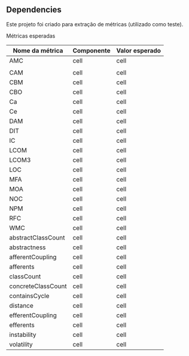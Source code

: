 ## Dependencies

Este projeto foi criado para extração de métricas (utilizado como teste).

Métricas esperadas 

| Nome da métrica | Componente | Valor esperado |
| ------ | ------ |------ |
| AMC | cell | cell |
|  | | |
| CAM | cell | cell |
| CBM | cell | cell |
| CBO | cell | cell |
| Ca | cell | cell |
| Ce | cell | cell |
| DAM | cell | cell |
| DIT | cell | cell |
| IC | cell | cell |
| LCOM | cell | cell |
| LCOM3 | cell | cell |
| LOC | cell | cell |
| MFA | cell | cell |
| MOA | cell | cell |
| NOC | cell | cell |
| NPM | cell | cell |
| RFC | cell | cell |
| WMC | cell | cell |
| abstractClassCount | cell | cell |
| abstractness | cell | cell |
| afferentCoupling | cell | cell |
| afferents | cell | cell |
| classCount | cell | cell |
| concreteClassCount | cell | cell |
| containsCycle | cell | cell |
| distance | cell | cell |
| efferentCoupling | cell | cell |
| efferents | cell | cell |
| instability | cell | cell |
| volatility | cell | cell |


